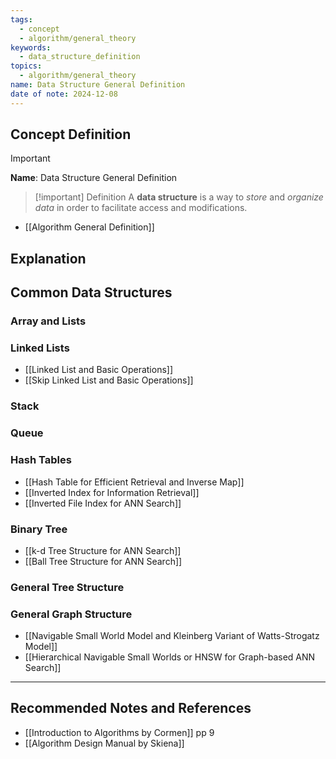 ```yaml
---
tags:
  - concept
  - algorithm/general_theory
keywords:
  - data_structure_definition
topics:
  - algorithm/general_theory
name: Data Structure General Definition
date of note: 2024-12-08
---
```


## Concept Definition

>[!important]
>**Name**: Data Structure General Definition

>[!important] Definition
>A **data structure** is a way to *store* and *organize data* in order to facilitate access and modifications.

- [[Algorithm General Definition]]

## Explanation

## Common Data Structures

### Array and Lists


### Linked Lists

- [[Linked List and Basic Operations]]
- [[Skip Linked List and Basic Operations]]

### Stack


### Queue


### Hash Tables

- [[Hash Table for Efficient Retrieval and Inverse Map]]
- [[Inverted Index for Information Retrieval]]
- [[Inverted File Index for ANN Search]]


### Binary Tree

- [[k-d Tree Structure for ANN Search]]
- [[Ball Tree Structure for ANN Search]]


### General Tree Structure



### General Graph Structure



- [[Navigable Small World Model and Kleinberg Variant of Watts-Strogatz Model]]
- [[Hierarchical Navigable Small Worlds or HNSW for Graph-based ANN Search]]




-----------
##  Recommended Notes and References



- [[Introduction to Algorithms by Cormen]] pp 9
- [[Algorithm Design Manual by Skiena]]